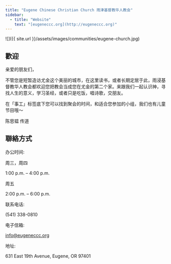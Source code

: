 ```yaml
---
title: "Eugene Chinese Christian Church 雨津基督教华人教会"
sidebar:
  - title: "Website"
    text: "[eugeneccc.org](http://eugeneccc.org)"
---
```


![]({{ site.url }}/assets/images/communities/eugene-church.jpg)

## 歡迎

亲爱的朋友们，

不管您是短暂造访尤金这个美丽的城市，在这里读书，或者长期定居于此，雨浸基督教华人教会都欢迎您把教会当成您在尤金的第二个家。来跟我们一起认识神，寻找人生的意义，学习圣经，或者只是吃饭，唱诗歌，交朋友。

在「事工」标签底下您可以找到聚会的时间，和适合您参加的小组，我们也有儿童节目哦～

陈思韫 传道

## 聯絡方式

办公时间:

周三，周四

1:00 p.m. – 4:00 p.m.

周五

2:00 p.m. – 6:00 p.m.

联系电话:

(541) 338-0810

电子信箱:

info@eugeneccc.org

地址:

631 East 19th Avenue, Eugene, OR 97401
